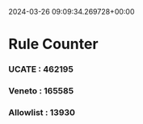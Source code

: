 2024-03-26 09:09:34.269728+00:00
# Rule Counter 
 ### UCATE : 462195

 ### Veneto : 165585

 ### Allowlist : 13930